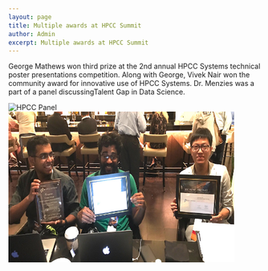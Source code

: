 ```yaml
---
layout: page
title: Multiple awards at HPCC Summit
author: Admin
excerpt: Multiple awards at HPCC Summit
---
```

George Mathews won third prize at the 2nd annual HPCC Systems technical poster presentations competition. Along with George, Vivek Nair won the community award for innovative use of HPCC Systems. Dr. Menzies was a part of a panel discussingTalent Gap in Data Science.

<img src="/img/2017hpccpanel.jpg" alt="HPCC Panel" height="300" width="450">

<img src="/img/2017hpccprize.jpg" alt="HPCC Prizes" height="300" width="450">
